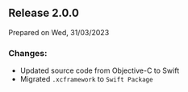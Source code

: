 ## Release 2.0.0
Prepared on Wed, 31/03/2023
### Changes:
* Updated source code from Objective-C to Swift
* Migrated `.xcframework` to `Swift Package`
